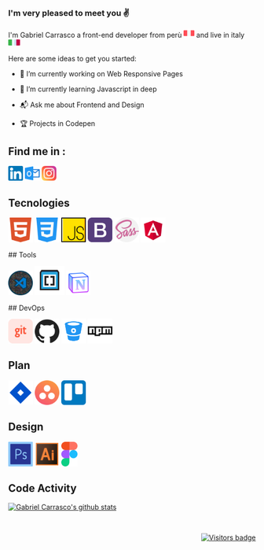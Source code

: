 ### I'm very pleased to meet you :v:

<p>
I'm Gabriel Carrasco a front-end developer from perù
<a><img src="./src/icons/Flags/peru.svg" width="22" height="18"></a>
and live in italy
<a><img src="./src/icons/Flags/italy.svg" width="24" height="14"></a>
</p>




Here are some ideas to get you started:

- :telescope:  I’m currently working on Web Responsive Pages

- :seedling: I’m currently learning Javascript in deep

- :mailbox_with_mail: Ask me about Frontend and Design

- :trophy: Projects in Codepen

## Find me in :

[<img src="./src/icons/Socials/linkedin.svg" width="30">][in]
[<img src="./src/icons/Socials/outlook.svg" width="30">][outlook]
[<img src="./src/icons/Socials/instagram.svg" width="30">][instagram]

## Tecnologies

<p>
<img src="./src/icons/Tecnologies/html5.svg" width="50" alt="HTML5" title="HTML5">
<img src="./src/icons/Tecnologies/css3.svg" width="50" alt="CSS3" title="CSS3">
<img src="./src/icons/Tecnologies/js.svg" width="50" alt="JAVASCRIPT" title="JAVASCRIPT">
<img src="./src/icons/Tecnologies/bootstrap.png" width="50" alt="Bootstrap" title="Bootstrap">
<img src="./src/icons/Tecnologies/sass.svg" width="50" alt="Sass" title="Sass">
<img src="./src/icons/Tecnologies/angular.png" width="50" alt="Angular" title="Angular">
</p>
## Tools

<p>
<img src="./src/icons/Tools/vscode.png" width="50" alt="Vscode" title="Vscode">
<img src="./src/icons/Tools/Brackets.svg" width="60" alt="Brackets" title="Brackets">
<img src="./src/icons/Tools/notion.png" width="50" alt="Notion" title="Notion">
</p>
## DevOps

<p>
<img src="./src/icons/Build/git.svg" width="50" alt="Git" title="Git">
<img src="./src/icons/Build/github.svg" width="50" alt="Github" title="Github">
<img src="./src/icons/Build/bitbucket.png" width="50" alt="Bitbucket" title="Bitbucket">
<img src="./src/icons/Build/npm.svg" width="50" alt="Npm" title="Npm">
</p>

## Plan
<p>
<img src="./src/icons/Plan/Jira.svg" width="50" alt="Jira" title="Jira">
<img src="./src/icons/Plan/asana.svg" width="50" alt="Asana" title="Asana">
<img src="./src/icons/Plan/trello.svg" width="50" alt="Trello" title="Trello">
</p>

## Design
<p>
<img src="./src/icons/Design/photoshop.svg" width="50" alt="Photoshop" title="Photoshop">
<img src="./src/icons/Design/illustrator.svg" width="50" alt="Illustrator" title="Illustrator">
<img src="./src/icons/Design/figma-1.svg" height="50" alt="Figma" title="Figma">
</p>





## Code Activity

[![Gabriel Carrasco's github stats](https://github-readme-stats.vercel.app/api?username=Mkgabri18&show_icons=true&theme=monokai)][hub-stat]

<br/>

<p align="right">
  <a href="https://badges.pufler.dev">
      <img src="https://badges.pufler.dev/visits/Mkgabri18/Mkgabri18" alt="Visitors badge" />
   </a>
</p>


[in]:https://www.linkedin.com/in/gabriel-carrasco-667562117 "Linkedin profile"
[outlook]:mailto:gabriel136@hotmail.it "My email"
[instagram]:https://www.google.it "Instagram"
[hub-stat]:(https://github.com/Mkgabri18/github-readme-stats)

<!--
[![in](https://www.flaticon.com/svg/vstatic/svg/174/174857.svg?token=exp=1610408633~hmac=e90d60887d94140f832feadd40c30031)](https://www.linkedin.com/in/gabriel-carrasco-667562117)

<div>Icons made by <a href="https://www.flaticon.com/authors/freepik" title="Freepik">Freepik</a> from <a href="https://www.flaticon.com/" title="Flaticon">www.flaticon.com</a></div>			

-->
